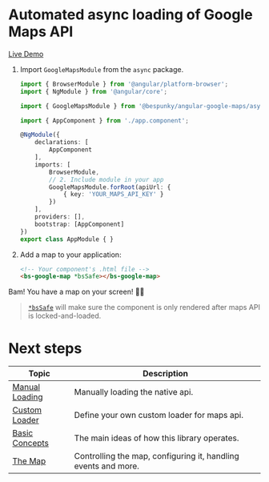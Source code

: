 # Automated async loading of Google Maps API

[Live Demo](https://bs-angular-g-maps.web.app/Getting%20Started/Plug%20&%20Play)

1. Import `GoogleMapsModule` from the `async` package.

    ```typescript
    import { BrowserModule } from '@angular/platform-browser';
    import { NgModule } from '@angular/core';

    import { GoogleMapsModule } from '@bespunky/angular-google-maps/async'; // 1. Import module

    import { AppComponent } from './app.component';

    @NgModule({
        declarations: [
            AppComponent
        ],
        imports: [
            BrowserModule,
            // 2. Include module in your app
            GoogleMapsModule.forRoot(apiUrl: {
                { key: 'YOUR_MAPS_API_KEY' }
            })
        ],
        providers: [], 
        bootstrap: [AppComponent]
    })
    export class AppModule { }
    ```

2. Add a map to your application:
   
    ```html
    <!-- Your component's .html file -->
    <bs-google-map *bsSafe></bs-google-map>
    ```

Bam! You have a map on your screen! 🤟😎

> [`*bsSafe`](/docs/additional-documentation/the-map/bssafe.html) will make sure the component is only rendered after maps API is locked-and-loaded.

# Next steps
| Topic | Description |
| ----- | ----------- |
|[Manual Loading](/docs/additional-documentation/getting-started/manually-loading.html)|Manually loading the native api.
|[Custom Loader](/docs/additional-documentation/getting-started/custom-loader.html)|Define your own custom loader for maps api.|
|[Basic Concepts](/docs/additional-documentation/basic-concepts.html)|The main ideas of how this library operates.|
|[The Map](/docs/additional-documentation/the-map.html)|Controlling the map, configuring it, handling events and more.|